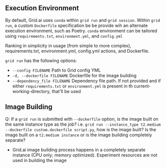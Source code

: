 
## Execution Environment

By default, Grid.ai uses `conda` within `grid run` and `grid session`.  Within `grid run`, a custom `Dockerfile` specification be be provide wih an alternate execution environment, such as Poetry.  `conda` environment can be tailored using `requirements.txt`, `environment.yml`, and `config.yml`

Ranking in simplicity in usage (from simple to more complex),  requirements.txt, environment.yml, config.yml actions, and Dockerfile.

`grid run` has the following options:
- `--config FILENAME` 
Path to Grid config YML      
- `-d, --dockerfile FILENAME` 
Dockerfile for the image building
- `--dependency_file FILENAME`                                       Dependency file path. If not provided and if either `requirements.txt` or `environment.yml` is present in th current-working-directory, that'll be used

## Image Building

Q: If a `grid run` is submitted with `--dockerfile` option, is the image built on the same instance type as the job?  i.e. `grid run --instance_type t2.medium --dockerfile custom.dockerfile script.py`, how is the image built?  Is the image built on a `t2.medium instance` or is the image building completely separate?

- Grid.ai image building process happens in a completely separate instance (CPU only; memory optimized). Experiment resources are not used in building the image 
